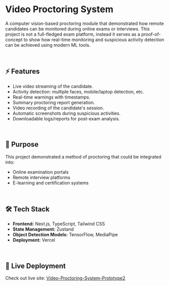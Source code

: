# Video Proctoring System

A computer vision-based proctoring module that demonstrated how remote candidates can be monitored during online exams or interviews.
This project is not a full-fledged exam platform, instead it serves as a proof-of-concept to show how real-time monitoring and suspicious activity detection can be achieved using modern ML tools.

<br>

## ⚡ Features

- Live video streaming of the candidate.
- Activity detection: multiple faces, mobile/laptop detection, etc.
- Real-time warnings with timestamps.
- Summary proctoring report generation.
- Video recording of the candidate's session.
- Automatic screenshots during suspicious activities.
- Downloadable logs/reports for post-exam analysis.

<br>

## 🎯 Purpose

This project demonstrated a method of proctoring that could be integrated into:
- Online examination portals
- Remote interview platforms
- E-learning and certification systems

<br>

## 🛠 Tech Stack

- **Frontend:** Next.js, TypeScript, Tailwind CSS
- **State Management:** Zustand
- **Object Detection Models:** TensorFlow, MediaPipe
- **Deployment:** Vercel

<br>

## 🚀 Live Deployment

Check out live site: [Video-Proctoring-System-Prototype2](https://video-proctoring-system-prototype2.vercel.app/)


